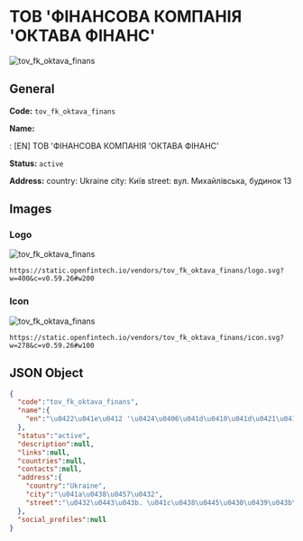 
# ТОВ 'ФІНАНСОВА КОМПАНІЯ 'ОКТАВА ФІНАНС' 
![tov_fk_oktava_finans](https://static.openfintech.io/vendors/tov_fk_oktava_finans/logo.svg?w=400&c=v0.59.26#w200)  

## General 
 
**Code:** `tov_fk_oktava_finans` 
 
**Name:** 
 
:	[EN] ТОВ 'ФІНАНСОВА КОМПАНІЯ 'ОКТАВА ФІНАНС' 
 
**Status:** `active` 
 
**Address:** 
country: Ukraine 
city: Київ 
street: вул. Михайлівська, будинок 13 

## Images 

### Logo 
 
![tov_fk_oktava_finans](https://static.openfintech.io/vendors/tov_fk_oktava_finans/logo.svg?w=400&c=v0.59.26#w200)  

```
https://static.openfintech.io/vendors/tov_fk_oktava_finans/logo.svg?w=400&c=v0.59.26#w200
```  

### Icon 
 
![tov_fk_oktava_finans](https://static.openfintech.io/vendors/tov_fk_oktava_finans/icon.svg?w=278&c=v0.59.26#w100)  

```
https://static.openfintech.io/vendors/tov_fk_oktava_finans/icon.svg?w=278&c=v0.59.26#w100
```  

## JSON Object 

```json
{
  "code":"tov_fk_oktava_finans",
  "name":{
    "en":"\u0422\u041e\u0412 '\u0424\u0406\u041d\u0410\u041d\u0421\u041e\u0412\u0410 \u041a\u041e\u041c\u041f\u0410\u041d\u0406\u042f '\u041e\u041a\u0422\u0410\u0412\u0410 \u0424\u0406\u041d\u0410\u041d\u0421'"
  },
  "status":"active",
  "description":null,
  "links":null,
  "countries":null,
  "contacts":null,
  "address":{
    "country":"Ukraine",
    "city":"\u041a\u0438\u0457\u0432",
    "street":"\u0432\u0443\u043b. \u041c\u0438\u0445\u0430\u0439\u043b\u0456\u0432\u0441\u044c\u043a\u0430, \u0431\u0443\u0434\u0438\u043d\u043e\u043a 13"
  },
  "social_profiles":null
}
```  
